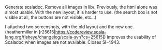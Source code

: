 Generate scaladoc. Remove all images in lib/.
Previously, the html alone was almost usable. With the new layout, it is harder to use. (the search box is not visible at all, the buttons are not visible, etc...)

I attached two screenshots, with the old layout and the new one.
(heathermiller in [r25615|https://codereview.scala-lang.org/fisheye/changelog/scala-svn?cs=25615]) Improves the usability of Scaladoc when images are not available. Closes SI-4943.
